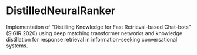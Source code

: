# DistilledNeuralRanker
Implementation of "Distilling Knowledge for Fast Retrieval-based Chat-bots" (SIGIR 2020) using deep matching transformer networks and knowledge distillation for response retrieval in information-seeking conversational systems.
